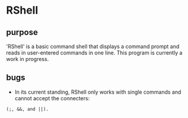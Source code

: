 RShell
======

purpose
-------
'RShell' is a basic command shell that displays a command prompt and reads in user-entered commands in one line.
This program is currently a work in progress.

bugs
----
* In its current standing, RShell only works with single commands and cannot accept the connecters:
```
(;, &&, and ||).
```
